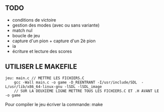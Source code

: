 ## TODO

- conditions de victoire
- gestion des modes (avec ou sans variante)
- match nul
- boucle de jeu
- capture d'un pion + capture d'un 2è pion
- ia
- écriture et lecture des scores

##	UTILISER LE MAKEFILE
```
jeu: main.c // METTRE LES FICHIERS.C
	gcc -Wall main.c -o game -D_REENTRANT -I/usr/include/SDL  -L/usr/lib/x86_64-linux-gnu -lSDL -lSDL_image
	// SUR LA DEUXIÈME LIGNE METTRE TOUS LES FICHIERS.C ET .H AVANT LE -o game
```
Pour compiler le jeu écriver la commande: make
